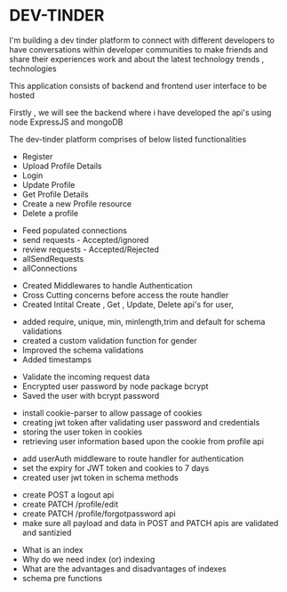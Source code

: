 # DEV-TINDER

I'm building a dev tinder platform to connect with different developers to have
conversations within developer communities to make friends and share their experiences work and about the latest technology trends , technologies

This application consists of backend and frontend user interface to be hosted

Firstly , we will see the backend where i have developed the api's using node ExpressJS and mongoDB

The dev-tinder platform comprises of below listed functionalities

<!--   INITIAL LOGIN   -->

- Register
- Upload Profile Details
- Login
- Update Profile
- Get Profile Details
- Create a new Profile resource
- Delete a profile

<!-- AFTER LOGIN APIS -->

- Feed populated connections
- send requests - Accepted/ignored
- review requests - Accepted/Rejected
- allSendRequests
- allConnections

<!--  ADDED MIDDLEWARE AND CREATED ROUTES  -->

- Created Middlewares to handle Authentication
- Cross Cutting concerns before access the route handler
- Created Intital Create , Get , Update, Delete api's for user,

<!-- Explored Schema Types options   -->

- added require, unique, min, minlength,trim and default for schema validations
- created a custom validation function for gender
- Improved the schema validations
- Added timestamps

<!-- Validate Data -->

- Validate the incoming request data
- Encrypted user password by node package bcrypt
- Saved the user with bcrypt password

<!-- Authentication using JWT token  -->

- install cookie-parser to allow passage of cookies
- creating jwt token after validating user password and credentials
- storing the user token in cookies
- retrieving user information based upon the cookie from profile api

<!--  User Authentication  -->

- add userAuth middleware to route handler for authentication
- set the expiry for JWT token and cookies to 7 days
- created user jwt token in schema methods

<!-- Creating Profile APIs -->

- create POST a logout api
- create PATCH /profile/edit
- create PATCH /profile/forgotpassword api
- make sure all payload and data in POST and PATCH apis are validated and santizied

<!--  More About Indexing  -->

- What is an index
- Why do we need index (or) indexing
- What are the advantages and disadvantages of indexes
- schema pre functions